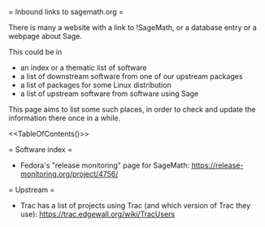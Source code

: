 = Inbound links to sagemath.org =

There is many a website with a link to !SageMath,
or a database entry or a webpage about Sage.

This could be in

  * an index or a thematic list of software
  * a list of downstream software from one of our upstream packages
  * a list of packages for some Linux distribution
  * a list of upstream software from software using Sage

This page aims to list some such places,
in order to check and update the information there once in a while.

<<TableOfContents()>>

= Software index =

  * Fedora's "release monitoring" page for SageMath: https://release-monitoring.org/project/4756/

= Upstream =

  * Trac has a list of projects using Trac (and which version of Trac they use): https://trac.edgewall.org/wiki/TracUsers
